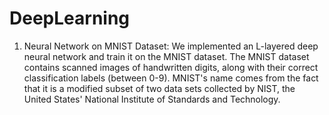 # DeepLearning

1. Neural Network on MNIST Dataset: We implemented an L-layered deep neural network and train it on the MNIST dataset. The MNIST dataset contains scanned images of handwritten digits, along with their correct classification labels (between 0-9). MNIST's name comes from the fact that it is a modified subset of two data sets collected by NIST, the United States' National Institute of Standards and Technology.
